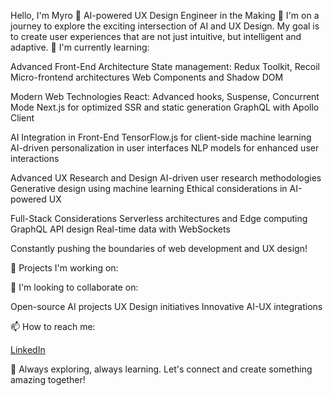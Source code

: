 Hello, I'm Myro 👋
AI-powered UX Design Engineer in the Making 🚀
I'm on a journey to explore the exciting intersection of AI and UX Design. My goal is to create user experiences that are not just intuitive, but intelligent and adaptive.
🌱 I'm currently learning:

Advanced Front-End Architecture
State management: Redux Toolkit, Recoil
Micro-frontend architectures
Web Components and Shadow DOM

Modern Web Technologies
React: Advanced hooks, Suspense, Concurrent Mode
Next.js for optimized SSR and static generation
GraphQL with Apollo Client

AI Integration in Front-End
TensorFlow.js for client-side machine learning
AI-driven personalization in user interfaces
NLP models for enhanced user interactions

Advanced UX Research and Design
AI-driven user research methodologies
Generative design using machine learning
Ethical considerations in AI-powered UX

Full-Stack Considerations
Serverless architectures and Edge computing
GraphQL API design
Real-time data with WebSockets

Constantly pushing the boundaries of web development and UX design!

💼 Projects I'm working on:



🤝 I'm looking to collaborate on:

Open-source AI projects
UX Design initiatives
Innovative AI-UX integrations

📫 How to reach me:

[LinkedIn](https://www.linkedin.com/in/mgalavai/)


🔭 Always exploring, always learning. Let's connect and create something amazing together!
